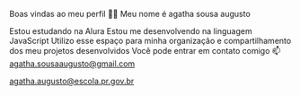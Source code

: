 Boas vindas ao meu perfil 💙💙
Meu nome é agatha sousa augusto

Estou estudando na Alura
Estou me desenvolvendo na linguagem JavaScript
Utilizo esse espaço para minha organização e compartilhamento dos meu projetos desenvolvidos
Você pode entrar em contato comigo 📫
agatha.sousaaugusto@gmail.com

agatha.augusto@escola.pr.gov.br
